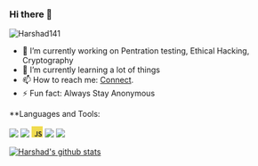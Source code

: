 ### Hi there 👋
<img src="https://komarev.com/ghpvc/?username=Harshad141&label=Views&color=blue&style=plastic" alt="Harshad141" />


<!--
**Harshad141/Harshad141** is a ✨ _special_ ✨ repository because its `README.md` (this file) appears on your GitHub profile.

Here are some ideas to get you started:
-->
- 🔭 I’m currently working on Pentration testing, Ethical Hacking, Cryptography
- 🌱 I’m currently learning a lot of things
- 📫 How to reach me: [Connect](https://www.linkedin.com/in/harshad-dhane-4bb008195/).
- ⚡ Fun fact: Always Stay Anonymous

**Languages and Tools:

<code><img height="20" src="https://www.python.org/static/opengraph-icon-200x200.png"></code>
<code><img height="20" src="https://encrypted-tbn0.gstatic.com/images?q=tbn%3AANd9GcSnt0s4-cSHFsZEacCtBUlw-mhL3CW2mI-KJw&usqp=CAU"></code>
<code><img height="20" src="https://raw.githubusercontent.com/github/explore/80688e429a7d4ef2fca1e82350fe8e3517d3494d/topics/javascript/javascript.png"></code>
<code><img height="20" src="https://i.redd.it/31b2ii8hchi31.jpg"></code>
<code><ing height="20" src="https://www.simontaplin.net/content/images/2019/03/Kali-Logo.jpg"></code>
  <code><img height="20" src="https://ih0.redbubble.net/image.65324534.3912/flat,800x800,075,f.u5.jpg"></code>

[![Harshad's github stats](https://github-readme-stats.vercel.app/api?username=Harshad141)](https://github.com/Harshad141/github-readme-stats)
